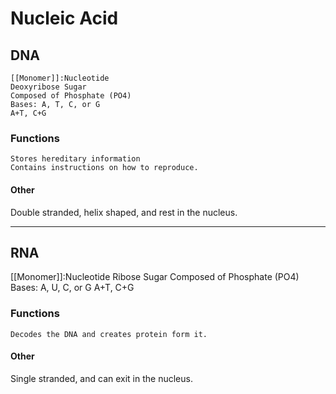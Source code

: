 # Nucleic Acid

## DNA
	[[Monomer]]:Nucleotide
	Deoxyribose Sugar
	Composed of Phosphate (PO4)
	Bases: A, T, C, or G
	A+T, C+G
### Functions
	Stores hereditary information
	Contains instructions on how to reproduce.
#### Other
Double stranded, helix shaped, and rest in the nucleus.

---
## RNA
[[Monomer]]:Nucleotide
	Ribose Sugar
	Composed of Phosphate (PO4)
	Bases: A, U, C, or G
	A+T, C+G
### Functions
	Decodes the DNA and creates protein form it.
#### Other
Single stranded, and can exit in the nucleus.
